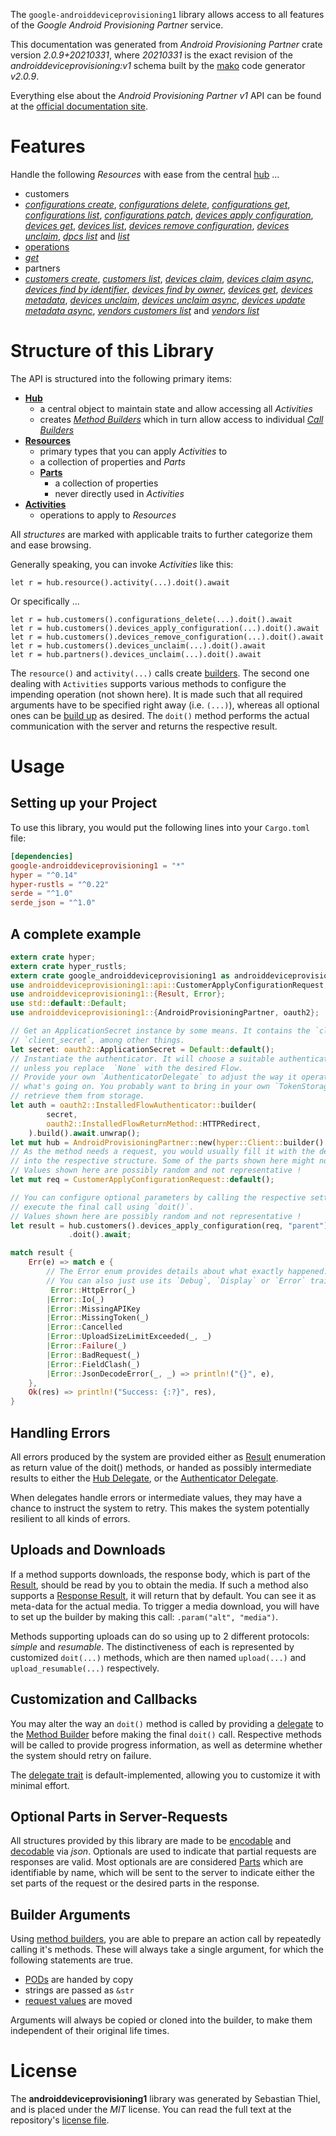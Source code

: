 <!---
DO NOT EDIT !
This file was generated automatically from 'src/mako/api/README.md.mako'
DO NOT EDIT !
-->
The `google-androiddeviceprovisioning1` library allows access to all features of the *Google Android Provisioning Partner* service.

This documentation was generated from *Android Provisioning Partner* crate version *2.0.9+20210331*, where *20210331* is the exact revision of the *androiddeviceprovisioning:v1* schema built by the [mako](http://www.makotemplates.org/) code generator *v2.0.9*.

Everything else about the *Android Provisioning Partner* *v1* API can be found at the
[official documentation site](https://developers.google.com/zero-touch/).
# Features

Handle the following *Resources* with ease from the central [hub](https://docs.rs/google-androiddeviceprovisioning1/2.0.9+20210331/google_androiddeviceprovisioning1/AndroidProvisioningPartner) ... 

* customers
 * [*configurations create*](https://docs.rs/google-androiddeviceprovisioning1/2.0.9+20210331/google_androiddeviceprovisioning1/api::CustomerConfigurationCreateCall), [*configurations delete*](https://docs.rs/google-androiddeviceprovisioning1/2.0.9+20210331/google_androiddeviceprovisioning1/api::CustomerConfigurationDeleteCall), [*configurations get*](https://docs.rs/google-androiddeviceprovisioning1/2.0.9+20210331/google_androiddeviceprovisioning1/api::CustomerConfigurationGetCall), [*configurations list*](https://docs.rs/google-androiddeviceprovisioning1/2.0.9+20210331/google_androiddeviceprovisioning1/api::CustomerConfigurationListCall), [*configurations patch*](https://docs.rs/google-androiddeviceprovisioning1/2.0.9+20210331/google_androiddeviceprovisioning1/api::CustomerConfigurationPatchCall), [*devices apply configuration*](https://docs.rs/google-androiddeviceprovisioning1/2.0.9+20210331/google_androiddeviceprovisioning1/api::CustomerDeviceApplyConfigurationCall), [*devices get*](https://docs.rs/google-androiddeviceprovisioning1/2.0.9+20210331/google_androiddeviceprovisioning1/api::CustomerDeviceGetCall), [*devices list*](https://docs.rs/google-androiddeviceprovisioning1/2.0.9+20210331/google_androiddeviceprovisioning1/api::CustomerDeviceListCall), [*devices remove configuration*](https://docs.rs/google-androiddeviceprovisioning1/2.0.9+20210331/google_androiddeviceprovisioning1/api::CustomerDeviceRemoveConfigurationCall), [*devices unclaim*](https://docs.rs/google-androiddeviceprovisioning1/2.0.9+20210331/google_androiddeviceprovisioning1/api::CustomerDeviceUnclaimCall), [*dpcs list*](https://docs.rs/google-androiddeviceprovisioning1/2.0.9+20210331/google_androiddeviceprovisioning1/api::CustomerDpcListCall) and [*list*](https://docs.rs/google-androiddeviceprovisioning1/2.0.9+20210331/google_androiddeviceprovisioning1/api::CustomerListCall)
* [operations](https://docs.rs/google-androiddeviceprovisioning1/2.0.9+20210331/google_androiddeviceprovisioning1/api::Operation)
 * [*get*](https://docs.rs/google-androiddeviceprovisioning1/2.0.9+20210331/google_androiddeviceprovisioning1/api::OperationGetCall)
* partners
 * [*customers create*](https://docs.rs/google-androiddeviceprovisioning1/2.0.9+20210331/google_androiddeviceprovisioning1/api::PartnerCustomerCreateCall), [*customers list*](https://docs.rs/google-androiddeviceprovisioning1/2.0.9+20210331/google_androiddeviceprovisioning1/api::PartnerCustomerListCall), [*devices claim*](https://docs.rs/google-androiddeviceprovisioning1/2.0.9+20210331/google_androiddeviceprovisioning1/api::PartnerDeviceClaimCall), [*devices claim async*](https://docs.rs/google-androiddeviceprovisioning1/2.0.9+20210331/google_androiddeviceprovisioning1/api::PartnerDeviceClaimAsyncCall), [*devices find by identifier*](https://docs.rs/google-androiddeviceprovisioning1/2.0.9+20210331/google_androiddeviceprovisioning1/api::PartnerDeviceFindByIdentifierCall), [*devices find by owner*](https://docs.rs/google-androiddeviceprovisioning1/2.0.9+20210331/google_androiddeviceprovisioning1/api::PartnerDeviceFindByOwnerCall), [*devices get*](https://docs.rs/google-androiddeviceprovisioning1/2.0.9+20210331/google_androiddeviceprovisioning1/api::PartnerDeviceGetCall), [*devices metadata*](https://docs.rs/google-androiddeviceprovisioning1/2.0.9+20210331/google_androiddeviceprovisioning1/api::PartnerDeviceMetadataCall), [*devices unclaim*](https://docs.rs/google-androiddeviceprovisioning1/2.0.9+20210331/google_androiddeviceprovisioning1/api::PartnerDeviceUnclaimCall), [*devices unclaim async*](https://docs.rs/google-androiddeviceprovisioning1/2.0.9+20210331/google_androiddeviceprovisioning1/api::PartnerDeviceUnclaimAsyncCall), [*devices update metadata async*](https://docs.rs/google-androiddeviceprovisioning1/2.0.9+20210331/google_androiddeviceprovisioning1/api::PartnerDeviceUpdateMetadataAsyncCall), [*vendors customers list*](https://docs.rs/google-androiddeviceprovisioning1/2.0.9+20210331/google_androiddeviceprovisioning1/api::PartnerVendorCustomerListCall) and [*vendors list*](https://docs.rs/google-androiddeviceprovisioning1/2.0.9+20210331/google_androiddeviceprovisioning1/api::PartnerVendorListCall)




# Structure of this Library

The API is structured into the following primary items:

* **[Hub](https://docs.rs/google-androiddeviceprovisioning1/2.0.9+20210331/google_androiddeviceprovisioning1/AndroidProvisioningPartner)**
    * a central object to maintain state and allow accessing all *Activities*
    * creates [*Method Builders*](https://docs.rs/google-androiddeviceprovisioning1/2.0.9+20210331/google_androiddeviceprovisioning1/client::MethodsBuilder) which in turn
      allow access to individual [*Call Builders*](https://docs.rs/google-androiddeviceprovisioning1/2.0.9+20210331/google_androiddeviceprovisioning1/client::CallBuilder)
* **[Resources](https://docs.rs/google-androiddeviceprovisioning1/2.0.9+20210331/google_androiddeviceprovisioning1/client::Resource)**
    * primary types that you can apply *Activities* to
    * a collection of properties and *Parts*
    * **[Parts](https://docs.rs/google-androiddeviceprovisioning1/2.0.9+20210331/google_androiddeviceprovisioning1/client::Part)**
        * a collection of properties
        * never directly used in *Activities*
* **[Activities](https://docs.rs/google-androiddeviceprovisioning1/2.0.9+20210331/google_androiddeviceprovisioning1/client::CallBuilder)**
    * operations to apply to *Resources*

All *structures* are marked with applicable traits to further categorize them and ease browsing.

Generally speaking, you can invoke *Activities* like this:

```Rust,ignore
let r = hub.resource().activity(...).doit().await
```

Or specifically ...

```ignore
let r = hub.customers().configurations_delete(...).doit().await
let r = hub.customers().devices_apply_configuration(...).doit().await
let r = hub.customers().devices_remove_configuration(...).doit().await
let r = hub.customers().devices_unclaim(...).doit().await
let r = hub.partners().devices_unclaim(...).doit().await
```

The `resource()` and `activity(...)` calls create [builders][builder-pattern]. The second one dealing with `Activities` 
supports various methods to configure the impending operation (not shown here). It is made such that all required arguments have to be 
specified right away (i.e. `(...)`), whereas all optional ones can be [build up][builder-pattern] as desired.
The `doit()` method performs the actual communication with the server and returns the respective result.

# Usage

## Setting up your Project

To use this library, you would put the following lines into your `Cargo.toml` file:

```toml
[dependencies]
google-androiddeviceprovisioning1 = "*"
hyper = "^0.14"
hyper-rustls = "^0.22"
serde = "^1.0"
serde_json = "^1.0"
```

## A complete example

```Rust
extern crate hyper;
extern crate hyper_rustls;
extern crate google_androiddeviceprovisioning1 as androiddeviceprovisioning1;
use androiddeviceprovisioning1::api::CustomerApplyConfigurationRequest;
use androiddeviceprovisioning1::{Result, Error};
use std::default::Default;
use androiddeviceprovisioning1::{AndroidProvisioningPartner, oauth2};

// Get an ApplicationSecret instance by some means. It contains the `client_id` and 
// `client_secret`, among other things.
let secret: oauth2::ApplicationSecret = Default::default();
// Instantiate the authenticator. It will choose a suitable authentication flow for you, 
// unless you replace  `None` with the desired Flow.
// Provide your own `AuthenticatorDelegate` to adjust the way it operates and get feedback about 
// what's going on. You probably want to bring in your own `TokenStorage` to persist tokens and
// retrieve them from storage.
let auth = oauth2::InstalledFlowAuthenticator::builder(
        secret,
        oauth2::InstalledFlowReturnMethod::HTTPRedirect,
    ).build().await.unwrap();
let mut hub = AndroidProvisioningPartner::new(hyper::Client::builder().build(hyper_rustls::HttpsConnector::with_native_roots()), auth);
// As the method needs a request, you would usually fill it with the desired information
// into the respective structure. Some of the parts shown here might not be applicable !
// Values shown here are possibly random and not representative !
let mut req = CustomerApplyConfigurationRequest::default();

// You can configure optional parameters by calling the respective setters at will, and
// execute the final call using `doit()`.
// Values shown here are possibly random and not representative !
let result = hub.customers().devices_apply_configuration(req, "parent")
             .doit().await;

match result {
    Err(e) => match e {
        // The Error enum provides details about what exactly happened.
        // You can also just use its `Debug`, `Display` or `Error` traits
         Error::HttpError(_)
        |Error::Io(_)
        |Error::MissingAPIKey
        |Error::MissingToken(_)
        |Error::Cancelled
        |Error::UploadSizeLimitExceeded(_, _)
        |Error::Failure(_)
        |Error::BadRequest(_)
        |Error::FieldClash(_)
        |Error::JsonDecodeError(_, _) => println!("{}", e),
    },
    Ok(res) => println!("Success: {:?}", res),
}

```
## Handling Errors

All errors produced by the system are provided either as [Result](https://docs.rs/google-androiddeviceprovisioning1/2.0.9+20210331/google_androiddeviceprovisioning1/client::Result) enumeration as return value of
the doit() methods, or handed as possibly intermediate results to either the 
[Hub Delegate](https://docs.rs/google-androiddeviceprovisioning1/2.0.9+20210331/google_androiddeviceprovisioning1/client::Delegate), or the [Authenticator Delegate](https://docs.rs/yup-oauth2/*/yup_oauth2/trait.AuthenticatorDelegate.html).

When delegates handle errors or intermediate values, they may have a chance to instruct the system to retry. This 
makes the system potentially resilient to all kinds of errors.

## Uploads and Downloads
If a method supports downloads, the response body, which is part of the [Result](https://docs.rs/google-androiddeviceprovisioning1/2.0.9+20210331/google_androiddeviceprovisioning1/client::Result), should be
read by you to obtain the media.
If such a method also supports a [Response Result](https://docs.rs/google-androiddeviceprovisioning1/2.0.9+20210331/google_androiddeviceprovisioning1/client::ResponseResult), it will return that by default.
You can see it as meta-data for the actual media. To trigger a media download, you will have to set up the builder by making
this call: `.param("alt", "media")`.

Methods supporting uploads can do so using up to 2 different protocols: 
*simple* and *resumable*. The distinctiveness of each is represented by customized 
`doit(...)` methods, which are then named `upload(...)` and `upload_resumable(...)` respectively.

## Customization and Callbacks

You may alter the way an `doit()` method is called by providing a [delegate](https://docs.rs/google-androiddeviceprovisioning1/2.0.9+20210331/google_androiddeviceprovisioning1/client::Delegate) to the 
[Method Builder](https://docs.rs/google-androiddeviceprovisioning1/2.0.9+20210331/google_androiddeviceprovisioning1/client::CallBuilder) before making the final `doit()` call. 
Respective methods will be called to provide progress information, as well as determine whether the system should 
retry on failure.

The [delegate trait](https://docs.rs/google-androiddeviceprovisioning1/2.0.9+20210331/google_androiddeviceprovisioning1/client::Delegate) is default-implemented, allowing you to customize it with minimal effort.

## Optional Parts in Server-Requests

All structures provided by this library are made to be [encodable](https://docs.rs/google-androiddeviceprovisioning1/2.0.9+20210331/google_androiddeviceprovisioning1/client::RequestValue) and 
[decodable](https://docs.rs/google-androiddeviceprovisioning1/2.0.9+20210331/google_androiddeviceprovisioning1/client::ResponseResult) via *json*. Optionals are used to indicate that partial requests are responses 
are valid.
Most optionals are are considered [Parts](https://docs.rs/google-androiddeviceprovisioning1/2.0.9+20210331/google_androiddeviceprovisioning1/client::Part) which are identifiable by name, which will be sent to 
the server to indicate either the set parts of the request or the desired parts in the response.

## Builder Arguments

Using [method builders](https://docs.rs/google-androiddeviceprovisioning1/2.0.9+20210331/google_androiddeviceprovisioning1/client::CallBuilder), you are able to prepare an action call by repeatedly calling it's methods.
These will always take a single argument, for which the following statements are true.

* [PODs][wiki-pod] are handed by copy
* strings are passed as `&str`
* [request values](https://docs.rs/google-androiddeviceprovisioning1/2.0.9+20210331/google_androiddeviceprovisioning1/client::RequestValue) are moved

Arguments will always be copied or cloned into the builder, to make them independent of their original life times.

[wiki-pod]: http://en.wikipedia.org/wiki/Plain_old_data_structure
[builder-pattern]: http://en.wikipedia.org/wiki/Builder_pattern
[google-go-api]: https://github.com/google/google-api-go-client

# License
The **androiddeviceprovisioning1** library was generated by Sebastian Thiel, and is placed 
under the *MIT* license.
You can read the full text at the repository's [license file][repo-license].

[repo-license]: https://github.com/Byron/google-apis-rsblob/main/LICENSE.md
